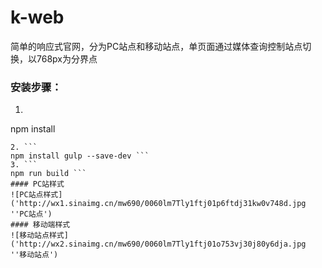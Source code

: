 # k-web
简单的响应式官网，分为PC站点和移动站点，单页面通过媒体查询控制站点切换，以768px为分界点
### 安装步骤：
1. ```
npm install
```
2. ```
npm install gulp --save-dev ```  
3. ``` 
npm run build ```
#### PC站样式
![PC站点样式]('http://wx1.sinaimg.cn/mw690/0060lm7Tly1ftj01p6ftdj31kw0v748d.jpg
''PC站点')
#### 移动端样式
![移动站点样式]('http://wx2.sinaimg.cn/mw690/0060lm7Tly1ftj01o753vj30j80y6dja.jpg
''移动站点')
